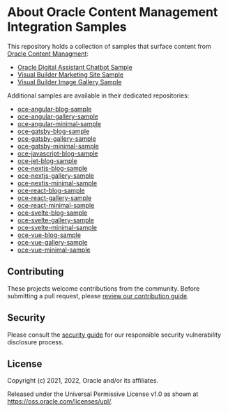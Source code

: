 # About Oracle Content Management Integration Samples

This repository holds a collection of samples that surface content from [Oracle Content Managment](https://docs.oracle.com/en/cloud/paas/content-cloud/headless-cms.html):

- [Oracle Digital Assistant Chatbot Sample](./oce-oda-chatbot-sample/README.md)
- [Visual Builder Marketing Site Sample](./oce-vb-marketing-site-sample/README.md)
- [Visual Builder Image Gallery Sample](./oce-vb-image-gallery-sample/README.md)

Additional samples are available in their dedicated repositories:

- [oce-angular-blog-sample](https://github.com/oracle/oce-angular-blog-sample)
- [oce-angular-gallery-sample](https://github.com/oracle/oce-angular-gallery-sample)
- [oce-angular-minimal-sample](https://github.com/oracle/oce-angular-minimal-sample)
- [oce-gatsby-blog-sample](https://github.com/oracle/oce-gatsby-blog-sample)
- [oce-gatsby-gallery-sample](https://github.com/oracle/oce-gatsby-gallery-sample)
- [oce-gatsby-minimal-sample](https://github.com/oracle/oce-gatsby-minimal-sample)
- [oce-javascript-blog-sample](https://github.com/oracle/oce-javascript-blog-sample)
- [oce-jet-blog-sample](https://github.com/oracle/oce-jet-blog-sample)
- [oce-nextjs-blog-sample](https://github.com/oracle/oce-nextjs-blog-sample)
- [oce-nextjs-gallery-sample](https://github.com/oracle/oce-nextjs-gallery-sample)
- [oce-nextjs-minimal-sample](https://github.com/oracle/oce-nextjs-minimal-sample)
- [oce-react-blog-sample](https://github.com/oracle/oce-react-blog-sample)
- [oce-react-gallery-sample](https://github.com/oracle/oce-react-gallery-sample)
- [oce-react-minimal-sample](https://github.com/oracle/oce-react-minimal-sample)
- [oce-svelte-blog-sample](https://github.com/oracle/oce-svelte-blog-sample)
- [oce-svelte-gallery-sample](https://github.com/oracle/oce-svelte-gallery-sample)
- [oce-svelte-minimal-sample](https://github.com/oracle/oce-svelte-minimal-sample)
- [oce-vue-blog-sample](https://github.com/oracle/oce-vue-blog-sample)
- [oce-vue-gallery-sample](https://github.com/oracle/oce-vue-gallery-sample)
- [oce-vue-minimal-sample](https://github.com/oracle/oce-vue-minimal-sample)

## Contributing

These projects welcome contributions from the community. Before submitting a pull
request, please [review our contribution guide](./CONTRIBUTING.md).

## Security

Please consult the [security guide](./SECURITY.md) for our responsible security
vulnerability disclosure process.

## License

Copyright (c) 2021, 2022, Oracle and/or its affiliates.

Released under the Universal Permissive License v1.0 as shown at
<https://oss.oracle.com/licenses/upl/>.

